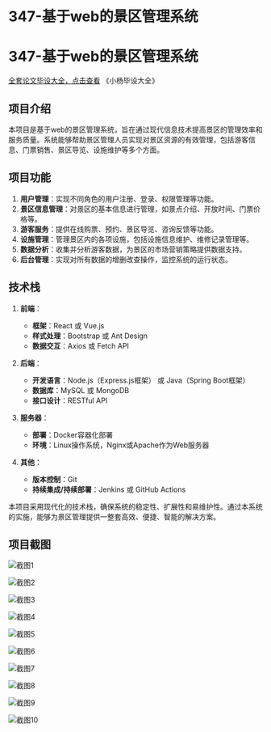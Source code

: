 # 347-基于web的景区管理系统

# 347-基于web的景区管理系统

[全套论文毕设大全，点击查看](https://www.yuque.com/yuqueyonghux32e1j/kxdc9g?#) 《小杨毕设大全》

## 项目介绍

本项目是基于web的景区管理系统，旨在通过现代信息技术提高景区的管理效率和服务质量。系统能够帮助景区管理人员实现对景区资源的有效管理，包括游客信息、门票销售、景区导览、设施维护等多个方面。

## 项目功能

1. **用户管理**：实现不同角色的用户注册、登录、权限管理等功能。
2. **景区信息管理**：对景区的基本信息进行管理，如景点介绍、开放时间、门票价格等。
3. **游客服务**：提供在线购票、预约、景区导览、咨询反馈等功能。
4. **设施管理**：管理景区内的各项设施，包括设施信息维护、维修记录管理等。
5. **数据分析**：收集并分析游客数据，为景区的市场营销策略提供数据支持。
6. **后台管理**：实现对所有数据的增删改查操作，监控系统的运行状态。

## 技术栈

1. **前端**：
   - **框架**：React 或 Vue.js
   - **样式处理**：Bootstrap 或 Ant Design
   - **数据交互**：Axios 或 Fetch API

2. **后端**：
   - **开发语言**：Node.js（Express.js框架） 或 Java（Spring Boot框架）
   - **数据库**：MySQL 或 MongoDB
   - **接口设计**：RESTful API

3. **服务器**：
   - **部署**：Docker容器化部署
   - **环境**：Linux操作系统，Nginx或Apache作为Web服务器

4. **其他**：
   - **版本控制**：Git
   - **持续集成/持续部署**：Jenkins 或 GitHub Actions

本项目采用现代化的技术栈，确保系统的稳定性、扩展性和易维护性。通过本系统的实施，能够为景区管理提供一整套高效、便捷、智能的解决方案。

## 项目截图

![截图1](https://kevinyang.oss-cn-shenzhen.aliyuncs.com/ItprojectImage%2F347-%E5%9F%BA%E4%BA%8Eweb%E7%9A%84%E6%99%AF%E5%8C%BA%E7%AE%A1%E7%90%86%E7%B3%BB%E7%BB%9F%2Fimg_1.jpg)

![截图2](https://kevinyang.oss-cn-shenzhen.aliyuncs.com/ItprojectImage%2F347-%E5%9F%BA%E4%BA%8Eweb%E7%9A%84%E6%99%AF%E5%8C%BA%E7%AE%A1%E7%90%86%E7%B3%BB%E7%BB%9F%2Fimg_2.jpg)

![截图3](https://kevinyang.oss-cn-shenzhen.aliyuncs.com/ItprojectImage%2F347-%E5%9F%BA%E4%BA%8Eweb%E7%9A%84%E6%99%AF%E5%8C%BA%E7%AE%A1%E7%90%86%E7%B3%BB%E7%BB%9F%2Fimg_3.jpg)

![截图4](https://kevinyang.oss-cn-shenzhen.aliyuncs.com/ItprojectImage%2F347-%E5%9F%BA%E4%BA%8Eweb%E7%9A%84%E6%99%AF%E5%8C%BA%E7%AE%A1%E7%90%86%E7%B3%BB%E7%BB%9F%2Fimg_4.jpg)

![截图5](https://kevinyang.oss-cn-shenzhen.aliyuncs.com/ItprojectImage%2F347-%E5%9F%BA%E4%BA%8Eweb%E7%9A%84%E6%99%AF%E5%8C%BA%E7%AE%A1%E7%90%86%E7%B3%BB%E7%BB%9F%2Fimg_5.jpg)

![截图6](https://kevinyang.oss-cn-shenzhen.aliyuncs.com/ItprojectImage%2F347-%E5%9F%BA%E4%BA%8Eweb%E7%9A%84%E6%99%AF%E5%8C%BA%E7%AE%A1%E7%90%86%E7%B3%BB%E7%BB%9F%2Fimg_6.jpg)

![截图7](https://kevinyang.oss-cn-shenzhen.aliyuncs.com/ItprojectImage%2F347-%E5%9F%BA%E4%BA%8Eweb%E7%9A%84%E6%99%AF%E5%8C%BA%E7%AE%A1%E7%90%86%E7%B3%BB%E7%BB%9F%2Fimg_7.jpg)

![截图8](https://kevinyang.oss-cn-shenzhen.aliyuncs.com/ItprojectImage%2F347-%E5%9F%BA%E4%BA%8Eweb%E7%9A%84%E6%99%AF%E5%8C%BA%E7%AE%A1%E7%90%86%E7%B3%BB%E7%BB%9F%2Fimg_8.jpg)

![截图9](https://kevinyang.oss-cn-shenzhen.aliyuncs.com/ItprojectImage%2F347-%E5%9F%BA%E4%BA%8Eweb%E7%9A%84%E6%99%AF%E5%8C%BA%E7%AE%A1%E7%90%86%E7%B3%BB%E7%BB%9F%2Fimg_9.jpg)

![截图10](https://kevinyang.oss-cn-shenzhen.aliyuncs.com/ItprojectImage%2F347-%E5%9F%BA%E4%BA%8Eweb%E7%9A%84%E6%99%AF%E5%8C%BA%E7%AE%A1%E7%90%86%E7%B3%BB%E7%BB%9F%2Fimg_10.jpg)

